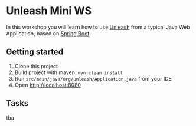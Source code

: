 # Unleash Mini WS

In this workshop you will learn how to use [Unleash](https://github.com/Unleash/unleash) from a typical Java Web Application, based on [Spring Boot](https://spring.io/guides/gs/spring-boot/).


## Getting started

1. Clone this project
2. Build project with maven: `mvn clean install`
3. Run `src/main/java/org/unleash/Application.java` from your IDE
4. Open [http://localhost:8080](http://localhost:8080)


## Tasks

tba
